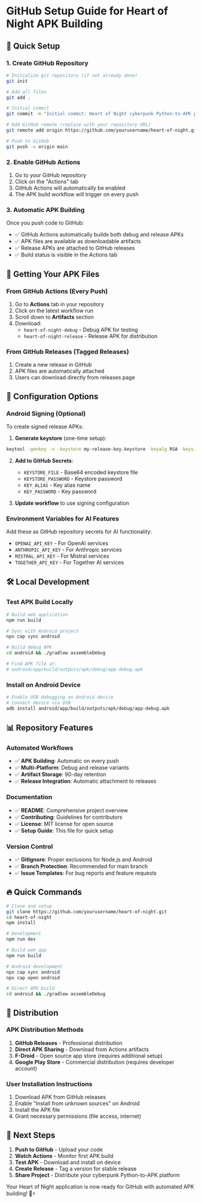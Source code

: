 # GitHub Setup Guide for Heart of Night APK Building

## 🚀 Quick Setup

### 1. Create GitHub Repository
```bash
# Initialize git repository (if not already done)
git init

# Add all files
git add .

# Initial commit
git commit -m "Initial commit: Heart of Night cyberpunk Python-to-APK platform"

# Add GitHub remote (replace with your repository URL)
git remote add origin https://github.com/yourusername/heart-of-night.git

# Push to GitHub
git push -u origin main
```

### 2. Enable GitHub Actions
1. Go to your GitHub repository
2. Click on the "Actions" tab
3. GitHub Actions will automatically be enabled
4. The APK build workflow will trigger on every push

### 3. Automatic APK Building
Once you push code to GitHub:
- ✅ GitHub Actions automatically builds both debug and release APKs
- ✅ APK files are available as downloadable artifacts
- ✅ Release APKs are attached to GitHub releases
- ✅ Build status is visible in the Actions tab

## 📱 Getting Your APK Files

### From GitHub Actions (Every Push)
1. Go to **Actions** tab in your repository
2. Click on the latest workflow run
3. Scroll down to **Artifacts** section
4. Download:
   - `heart-of-night-debug` - Debug APK for testing
   - `heart-of-night-release` - Release APK for distribution

### From GitHub Releases (Tagged Releases)
1. Create a new release in GitHub
2. APK files are automatically attached
3. Users can download directly from releases page

## 🔧 Configuration Options

### Android Signing (Optional)
To create signed release APKs:

1. **Generate keystore** (one-time setup):
```bash
keytool -genkey -v -keystore my-release-key.keystore -keyalg RSA -keysize 2048 -validity 10000 -alias my-key-alias
```

2. **Add to GitHub Secrets**:
   - `KEYSTORE_FILE` - Base64 encoded keystore file
   - `KEYSTORE_PASSWORD` - Keystore password
   - `KEY_ALIAS` - Key alias name
   - `KEY_PASSWORD` - Key password

3. **Update workflow** to use signing configuration

### Environment Variables for AI Features
Add these as GitHub repository secrets for AI functionality:
- `OPENAI_API_KEY` - For OpenAI services
- `ANTHROPIC_API_KEY` - For Anthropic services
- `MISTRAL_API_KEY` - For Mistral services
- `TOGETHER_API_KEY` - For Together AI services

## 🛠️ Local Development

### Test APK Build Locally
```bash
# Build web application
npm run build

# Sync with Android project
npx cap sync android

# Build debug APK
cd android && ./gradlew assembleDebug

# Find APK file at:
# android/app/build/outputs/apk/debug/app-debug.apk
```

### Install on Android Device
```bash
# Enable USB debugging on Android device
# Connect device via USB
adb install android/app/build/outputs/apk/debug/app-debug.apk
```

## 📊 Repository Features

### Automated Workflows
- ✅ **APK Building**: Automatic on every push
- ✅ **Multi-Platform**: Debug and release variants
- ✅ **Artifact Storage**: 90-day retention
- ✅ **Release Integration**: Automatic attachment to releases

### Documentation
- ✅ **README**: Comprehensive project overview
- ✅ **Contributing**: Guidelines for contributors
- ✅ **License**: MIT license for open source
- ✅ **Setup Guide**: This file for quick setup

### Version Control
- ✅ **GitIgnore**: Proper exclusions for Node.js and Android
- ✅ **Branch Protection**: Recommended for main branch
- ✅ **Issue Templates**: For bug reports and feature requests

## 🔥 Quick Commands

```bash
# Clone and setup
git clone https://github.com/yourusername/heart-of-night.git
cd heart-of-night
npm install

# Development
npm run dev

# Build web app
npm run build

# Android development
npx cap sync android
npx cap open android

# Direct APK build
cd android && ./gradlew assembleDebug
```

## 🚀 Distribution

### APK Distribution Methods
1. **GitHub Releases** - Professional distribution
2. **Direct APK Sharing** - Download from Actions artifacts
3. **F-Droid** - Open source app store (requires additional setup)
4. **Google Play Store** - Commercial distribution (requires developer account)

### User Installation Instructions
1. Download APK from GitHub releases
2. Enable "Install from unknown sources" on Android
3. Install the APK file
4. Grant necessary permissions (file access, internet)

## 🎯 Next Steps

1. **Push to GitHub** - Upload your code
2. **Watch Actions** - Monitor first APK build
3. **Test APK** - Download and install on device
4. **Create Release** - Tag a version for stable release
5. **Share Project** - Distribute your cyberpunk Python-to-APK platform

Your Heart of Night application is now ready for GitHub with automated APK building! 🌙⚡